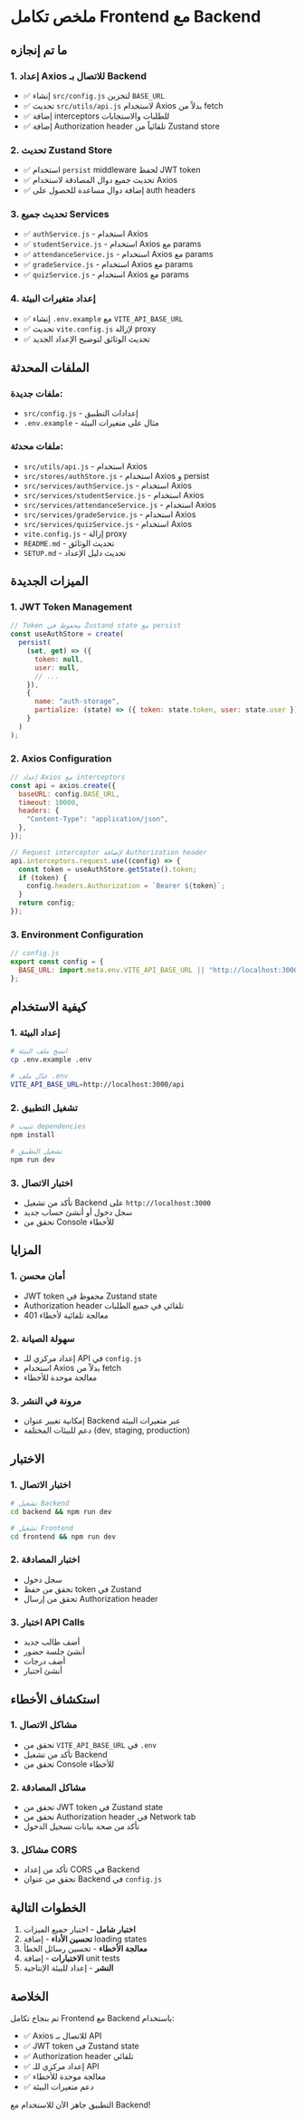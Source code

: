 # ملخص تكامل Frontend مع Backend

## ما تم إنجازه

### 1. إعداد Axios للاتصال بـ Backend

- ✅ إنشاء `src/config.js` لتخزين `BASE_URL`
- ✅ تحديث `src/utils/api.js` لاستخدام Axios بدلاً من fetch
- ✅ إضافة interceptors للطلبات والاستجابات
- ✅ إضافة Authorization header تلقائياً من Zustand store

### 2. تحديث Zustand Store

- ✅ استخدام `persist` middleware لحفظ JWT token
- ✅ تحديث جميع دوال المصادقة لاستخدام Axios
- ✅ إضافة دوال مساعدة للحصول على auth headers

### 3. تحديث جميع Services

- ✅ `authService.js` - استخدام Axios
- ✅ `studentService.js` - استخدام Axios مع params
- ✅ `attendanceService.js` - استخدام Axios مع params
- ✅ `gradeService.js` - استخدام Axios مع params
- ✅ `quizService.js` - استخدام Axios مع params

### 4. إعداد متغيرات البيئة

- ✅ إنشاء `.env.example` مع `VITE_API_BASE_URL`
- ✅ تحديث `vite.config.js` لإزالة proxy
- ✅ تحديث الوثائق لتوضيح الإعداد الجديد

## الملفات المحدثة

### ملفات جديدة:

- `src/config.js` - إعدادات التطبيق
- `.env.example` - مثال على متغيرات البيئة

### ملفات محدثة:

- `src/utils/api.js` - استخدام Axios
- `src/stores/authStore.js` - استخدام Axios و persist
- `src/services/authService.js` - استخدام Axios
- `src/services/studentService.js` - استخدام Axios
- `src/services/attendanceService.js` - استخدام Axios
- `src/services/gradeService.js` - استخدام Axios
- `src/services/quizService.js` - استخدام Axios
- `vite.config.js` - إزالة proxy
- `README.md` - تحديث الوثائق
- `SETUP.md` - تحديث دليل الإعداد

## الميزات الجديدة

### 1. JWT Token Management

```javascript
// Token محفوظ في Zustand state مع persist
const useAuthStore = create(
  persist(
    (set, get) => ({
      token: null,
      user: null,
      // ...
    }),
    {
      name: "auth-storage",
      partialize: (state) => ({ token: state.token, user: state.user }),
    }
  )
);
```

### 2. Axios Configuration

```javascript
// إعداد Axios مع interceptors
const api = axios.create({
  baseURL: config.BASE_URL,
  timeout: 10000,
  headers: {
    "Content-Type": "application/json",
  },
});

// Request interceptor لإضافة Authorization header
api.interceptors.request.use((config) => {
  const token = useAuthStore.getState().token;
  if (token) {
    config.headers.Authorization = `Bearer ${token}`;
  }
  return config;
});
```

### 3. Environment Configuration

```javascript
// config.js
export const config = {
  BASE_URL: import.meta.env.VITE_API_BASE_URL || "http://localhost:3000/api",
};
```

## كيفية الاستخدام

### 1. إعداد البيئة

```bash
# انسخ ملف البيئة
cp .env.example .env

# عدّل ملف .env
VITE_API_BASE_URL=http://localhost:3000/api
```

### 2. تشغيل التطبيق

```bash
# تثبيت dependencies
npm install

# تشغيل التطبيق
npm run dev
```

### 3. اختبار الاتصال

- تأكد من تشغيل Backend على `http://localhost:3000`
- سجل دخول أو أنشئ حساب جديد
- تحقق من Console للأخطاء

## المزايا

### 1. أمان محسن

- JWT token محفوظ في Zustand state
- Authorization header تلقائي في جميع الطلبات
- معالجة تلقائية لأخطاء 401

### 2. سهولة الصيانة

- إعداد مركزي للـ API في `config.js`
- استخدام Axios بدلاً من fetch
- معالجة موحدة للأخطاء

### 3. مرونة في النشر

- إمكانية تغيير عنوان Backend عبر متغيرات البيئة
- دعم للبيئات المختلفة (dev, staging, production)

## الاختبار

### 1. اختبار الاتصال

```bash
# تشغيل Backend
cd backend && npm run dev

# تشغيل Frontend
cd frontend && npm run dev
```

### 2. اختبار المصادقة

- سجل دخول
- تحقق من حفظ token في Zustand
- تحقق من إرسال Authorization header

### 3. اختبار API Calls

- أضف طالب جديد
- أنشئ جلسة حضور
- أضف درجات
- أنشئ اختبار

## استكشاف الأخطاء

### 1. مشاكل الاتصال

- تحقق من `VITE_API_BASE_URL` في `.env`
- تأكد من تشغيل Backend
- تحقق من Console للأخطاء

### 2. مشاكل المصادقة

- تحقق من JWT token في Zustand state
- تحقق من Authorization header في Network tab
- تأكد من صحة بيانات تسجيل الدخول

### 3. مشاكل CORS

- تأكد من إعداد CORS في Backend
- تحقق من عنوان Backend في `config.js`

## الخطوات التالية

1. **اختبار شامل** - اختبار جميع الميزات
2. **تحسين الأداء** - إضافة loading states
3. **معالجة الأخطاء** - تحسين رسائل الخطأ
4. **الاختبارات** - إضافة unit tests
5. **النشر** - إعداد للبيئة الإنتاجية

## الخلاصة

تم بنجاح تكامل Frontend مع Backend باستخدام:

- ✅ Axios للاتصال بـ API
- ✅ JWT token في Zustand state
- ✅ Authorization header تلقائي
- ✅ إعداد مركزي للـ API
- ✅ معالجة موحدة للأخطاء
- ✅ دعم متغيرات البيئة

التطبيق جاهز الآن للاستخدام مع Backend!
